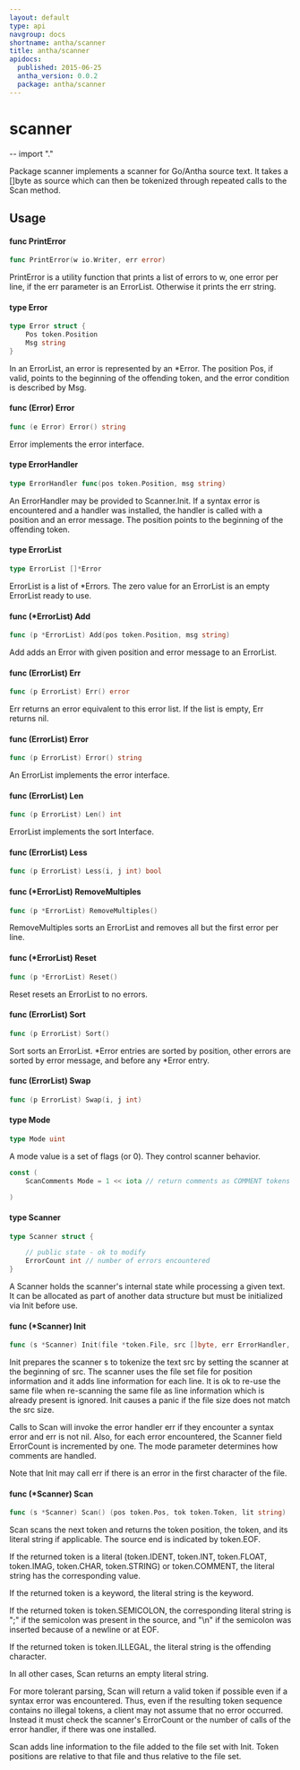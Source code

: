 ```yaml
---
layout: default
type: api
navgroup: docs
shortname: antha/scanner
title: antha/scanner
apidocs:
  published: 2015-06-25
  antha_version: 0.0.2
  package: antha/scanner
---
```

# scanner
--
    import "."

Package scanner implements a scanner for Go/Antha source text. It takes a []byte
as source which can then be tokenized through repeated calls to the Scan method.

## Usage

#### func  PrintError

```go
func PrintError(w io.Writer, err error)
```
PrintError is a utility function that prints a list of errors to w, one error
per line, if the err parameter is an ErrorList. Otherwise it prints the err
string.

#### type Error

```go
type Error struct {
	Pos token.Position
	Msg string
}
```

In an ErrorList, an error is represented by an *Error. The position Pos, if
valid, points to the beginning of the offending token, and the error condition
is described by Msg.

#### func (Error) Error

```go
func (e Error) Error() string
```
Error implements the error interface.

#### type ErrorHandler

```go
type ErrorHandler func(pos token.Position, msg string)
```

An ErrorHandler may be provided to Scanner.Init. If a syntax error is
encountered and a handler was installed, the handler is called with a position
and an error message. The position points to the beginning of the offending
token.

#### type ErrorList

```go
type ErrorList []*Error
```

ErrorList is a list of *Errors. The zero value for an ErrorList is an empty
ErrorList ready to use.

#### func (*ErrorList) Add

```go
func (p *ErrorList) Add(pos token.Position, msg string)
```
Add adds an Error with given position and error message to an ErrorList.

#### func (ErrorList) Err

```go
func (p ErrorList) Err() error
```
Err returns an error equivalent to this error list. If the list is empty, Err
returns nil.

#### func (ErrorList) Error

```go
func (p ErrorList) Error() string
```
An ErrorList implements the error interface.

#### func (ErrorList) Len

```go
func (p ErrorList) Len() int
```
ErrorList implements the sort Interface.

#### func (ErrorList) Less

```go
func (p ErrorList) Less(i, j int) bool
```

#### func (*ErrorList) RemoveMultiples

```go
func (p *ErrorList) RemoveMultiples()
```
RemoveMultiples sorts an ErrorList and removes all but the first error per line.

#### func (*ErrorList) Reset

```go
func (p *ErrorList) Reset()
```
Reset resets an ErrorList to no errors.

#### func (ErrorList) Sort

```go
func (p ErrorList) Sort()
```
Sort sorts an ErrorList. *Error entries are sorted by position, other errors are
sorted by error message, and before any *Error entry.

#### func (ErrorList) Swap

```go
func (p ErrorList) Swap(i, j int)
```

#### type Mode

```go
type Mode uint
```

A mode value is a set of flags (or 0). They control scanner behavior.

```go
const (
	ScanComments Mode = 1 << iota // return comments as COMMENT tokens

)
```

#### type Scanner

```go
type Scanner struct {

	// public state - ok to modify
	ErrorCount int // number of errors encountered
}
```

A Scanner holds the scanner's internal state while processing a given text. It
can be allocated as part of another data structure but must be initialized via
Init before use.

#### func (*Scanner) Init

```go
func (s *Scanner) Init(file *token.File, src []byte, err ErrorHandler, mode Mode)
```
Init prepares the scanner s to tokenize the text src by setting the scanner at
the beginning of src. The scanner uses the file set file for position
information and it adds line information for each line. It is ok to re-use the
same file when re-scanning the same file as line information which is already
present is ignored. Init causes a panic if the file size does not match the src
size.

Calls to Scan will invoke the error handler err if they encounter a syntax error
and err is not nil. Also, for each error encountered, the Scanner field
ErrorCount is incremented by one. The mode parameter determines how comments are
handled.

Note that Init may call err if there is an error in the first character of the
file.

#### func (*Scanner) Scan

```go
func (s *Scanner) Scan() (pos token.Pos, tok token.Token, lit string)
```
Scan scans the next token and returns the token position, the token, and its
literal string if applicable. The source end is indicated by token.EOF.

If the returned token is a literal (token.IDENT, token.INT, token.FLOAT,
token.IMAG, token.CHAR, token.STRING) or token.COMMENT, the literal string has
the corresponding value.

If the returned token is a keyword, the literal string is the keyword.

If the returned token is token.SEMICOLON, the corresponding literal string is
";" if the semicolon was present in the source, and "\n" if the semicolon was
inserted because of a newline or at EOF.

If the returned token is token.ILLEGAL, the literal string is the offending
character.

In all other cases, Scan returns an empty literal string.

For more tolerant parsing, Scan will return a valid token if possible even if a
syntax error was encountered. Thus, even if the resulting token sequence
contains no illegal tokens, a client may not assume that no error occurred.
Instead it must check the scanner's ErrorCount or the number of calls of the
error handler, if there was one installed.

Scan adds line information to the file added to the file set with Init. Token
positions are relative to that file and thus relative to the file set.
